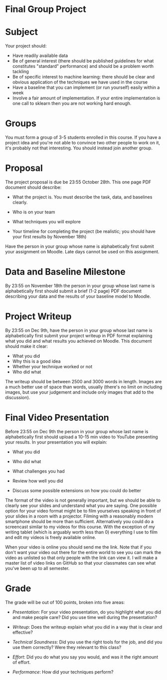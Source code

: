 # Final Group Project 


Subject
==================

Your project should: 

* Have readily available data
* Be of general interest (there should be published guidelines for what constitutes "standard" performance) and should be a problem worth tackling
* Be of specific interest to machine learning: there should be clear and obvious application of the techniques we have used in the course
* Have a baseline that you can implement (or run yourself) easily within a week
* Involve a fair amount of implementation.  If your entire implementation is one call to sklearn then you are not working hard enough. 

Groups
==================

You must form a group of 3-5 students enrolled in this course.  If you have a project idea and you're not able to convince two other people to work on it, it's probably not that interesting.  You should instead join another group.  

Proposal
==================

The project proposal is due be 23:55 October 28th.  This one page PDF document
should describe:

* What the project is. You must describe the task, data, and baselines clearly.

* Who is on your team

* What techniques you will explore 

* Your timeline for completing the project (be realistic; you should
  have your first results by November 18th)

Have the person in your group whose name is alphabetically first
submit your assignment on Moodle.  Late days cannot be used on this
assignment. 

Data and Baseline Milestone 
============================

By 23:55 on November 18th the person in your group whose last name is alphabetically first should submit a brief (1-2 page) PDF document  describing your data and the results of your baseline model to Moodle. 

Project Writeup
======================

By 23:55 on Dec 9th, have the person in your group whose last name is alphabetically first submit your project writeup in PDF format  explaining what you did and what results you achieved on Moodle.  This document should make it clear:

* What you did
* Why this is a good idea
* Whether your technique worked or not
* Who did what

The writeup should be between 2500 and 3000 words in length. 
Images are a much better use of space than words, usually (there's no
limit on including images, but use your judgement and include only 
images that add to the discussion).

Final Video Presentation
========================

Before 23:55 on Dec 9th the person in your group whose last name is alphabetically first should upload a 10-15 min video to YouTube presenting your results.  In your presentation you will explain: 

* What you did

* Who did what

* What challenges you had

* Review how well you did 

* Discuss some possible extensions on how you could do better  

The format of the video is not generally important, but we should 
be able to clearly see your slides and understand what you are saying. 
One possible option for your video format might be to film yourselves speaking
in front of your slides in a room with a projector.  Filming with a 
reasonably modern smartphone should be more than sufficient.   Alternatively 
you could do a screencast similar to my videos for this course.  With the 
exception of my writing tablet (which is arguably worth less than 0) everything
I use to film and edit my videos is freely available online. 

When your video is online you should send me the link.  Note that if you don't want your video out there for the entire world to see you can mark the video as unlisted so that only people with the link can view it.  I will make a master list of video links on GitHub so that your classmates can see what you've been up to all semester. 


Grade
======================

The grade will be out of 100 points, broken into five areas:

* _Presentation_: For your video presentation, do you highlight what you did and make people care?  Did you use time well during the presentation?

* _Writeup_: Does the writeup explain what you did in a way that is clear and effective?

* _Technical Soundness_: Did you use the right tools for the job, and did you use them correctly?  Were they relevant to this class?

* _Effort_: Did you do what you say you would, and was it the right amount of effort.

* _Performance_: How did your techniques perform?
